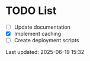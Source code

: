 # TODO List

- [ ] Update documentation
- [x] Implement caching
- [ ] Create deployment scripts

Last updated: 2025-06-19 15:32
